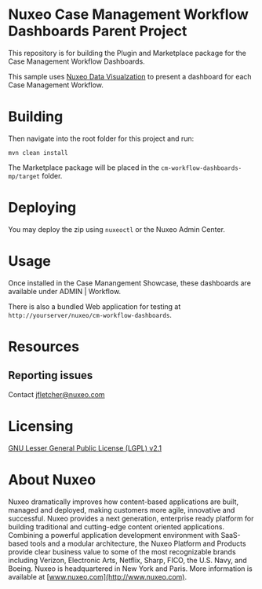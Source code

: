 # Nuxeo Case Management Workflow Dashboards Parent Project

This repository is for building the Plugin and Marketplace package for the Case Management Workflow Dashboards.

This sample uses [Nuxeo Data Visualzation](https://doc.nuxeo.com/x/WZCRAQ) to present a dashboard for each Case Management Workflow.

# Building

Then navigate into the root folder for this project and run:

    mvn clean install

The Marketplace package will be placed in the `cm-workflow-dashboards-mp/target` folder.

# Deploying

You may deploy the zip using `nuxeoctl` or the Nuxeo Admin Center.

# Usage

Once installed in the Case Manangement Showcase, these dashboards are available under ADMIN | Workflow.

There is also a bundled Web application for testing at `http://yourserver/nuxeo/cm-workflow-dashboards`.

# Resources

## Reporting issues

Contact [jfletcher@nuxeo.com](mailto:jfletcher@nuxeo.com)

# Licensing

[GNU Lesser General Public License (LGPL) v2.1](http://www.gnu.org/licenses/lgpl-2.1.html)

# About Nuxeo

Nuxeo dramatically improves how content-based applications are built, managed and deployed, making customers more agile, innovative and successful. Nuxeo provides a next generation, enterprise ready platform for building traditional and cutting-edge content oriented applications. Combining a powerful application development environment with SaaS-based tools and a modular architecture, the Nuxeo Platform and Products provide clear business value to some of the most recognizable brands including Verizon, Electronic Arts, Netflix, Sharp, FICO, the U.S. Navy, and Boeing. Nuxeo is headquartered in New York and Paris. More information is available at [www.nuxeo.com](http://www.nuxeo.com).